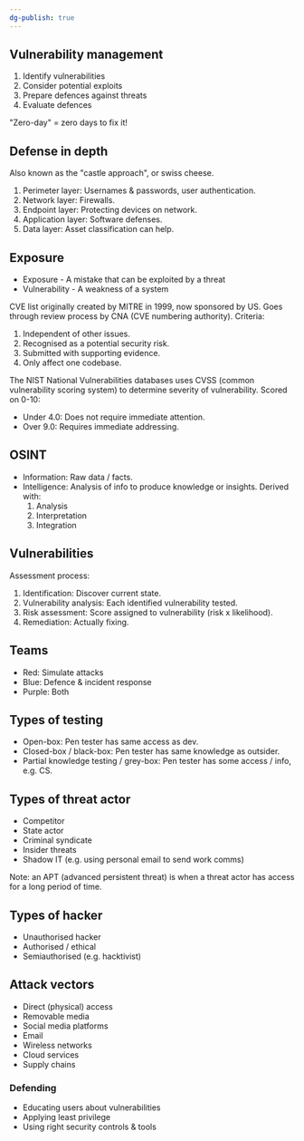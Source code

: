 ```yaml
---
dg-publish: true
---
```

## Vulnerability management

1. Identify vulnerabilities
2. Consider potential exploits
3. Prepare defences against threats
4. Evaluate defences

"Zero-day" = zero days to fix it!

## Defense in depth

Also known as the "castle approach", or swiss cheese.

1. Perimeter layer: Usernames & passwords, user authentication.
2. Network layer: Firewalls.
3. Endpoint layer: Protecting devices on network.
4. Application layer: Software defenses.
5. Data layer: Asset classification can help.

## Exposure

- Exposure - A mistake that can be exploited by a threat
- Vulnerability - A weakness of a system

CVE list originally created by MITRE in 1999, now sponsored by US. Goes through review process by CNA (CVE numbering authority). Criteria:

1. Independent of other issues.
2. Recognised as a potential security risk.
3. Submitted with supporting evidence.
4. Only affect one codebase.

The NIST National Vulnerabilities databases uses CVSS (common vulnerability scoring system) to determine severity of vulnerability. Scored on 0-10:

- Under 4.0: Does not require immediate attention.
- Over 9.0: Requires immediate addressing.

## OSINT

- Information: Raw data / facts.
- Intelligence: Analysis of info to produce knowledge or insights. Derived with:
  1. Analysis
  2. Interpretation
  3. Integration

## Vulnerabilities

Assessment process:

1. Identification: Discover current state.
2. Vulnerability analysis: Each identified vulnerability tested.
3. Risk assessment: Score assigned to vulnerability (risk x likelihood).
4. Remediation: Actually fixing.

## Teams

- Red: Simulate attacks
- Blue: Defence & incident response
- Purple: Both

## Types of testing

- Open-box: Pen tester has same access as dev.
- Closed-box / black-box: Pen tester has same knowledge as outsider.
- Partial knowledge testing / grey-box: Pen tester has some access / info, e.g. CS.

## Types of threat actor

- Competitor
- State actor
- Criminal syndicate
- Insider threats
- Shadow IT (e.g. using personal email to send work comms)

Note: an APT (advanced persistent threat) is when a threat actor has access for a long period of time.

## Types of hacker

- Unauthorised hacker
- Authorised / ethical
- Semiauthorised (e.g. hacktivist)

## Attack vectors

- Direct (physical) access
- Removable media
- Social media platforms
- Email
- Wireless networks
- Cloud services
- Supply chains

### Defending

- Educating users about vulnerabilities
- Applying least privilege
- Using right security controls & tools

